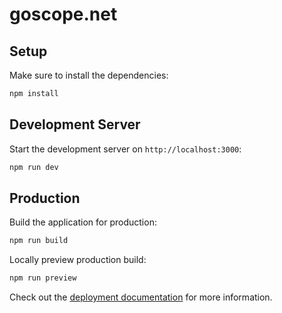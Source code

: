 # goscope.net

## Setup

Make sure to install the dependencies:

```bash
npm install
```

## Development Server

Start the development server on `http://localhost:3000`:

```bash
npm run dev
```

## Production

Build the application for production:

```bash
npm run build

```

Locally preview production build:

```bash
npm run preview
```

Check out the [deployment documentation](https://nuxt.com/docs/getting-started/deployment) for more information.
